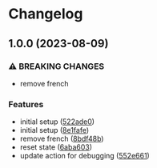 # Changelog

## 1.0.0 (2023-08-09)


### ⚠ BREAKING CHANGES

* remove french

### Features

* initial setup ([522ade0](https://github.com/devdoshi/stl-next-flow/commit/522ade04e19e0c94bccff82923b7e2f6b0d4dc94))
* initial setup ([8e1fafe](https://github.com/devdoshi/stl-next-flow/commit/8e1fafe5445fc5b6e12e4fdbfc310a4f5bd0fc36))
* remove french ([8bdf48b](https://github.com/devdoshi/stl-next-flow/commit/8bdf48bd4c760ecd762e2a5e50b557bb139aac26))
* reset state ([6aba603](https://github.com/devdoshi/stl-next-flow/commit/6aba603a4100122723b5d3c143f479bdf367c496))
* update action for debugging ([552e661](https://github.com/devdoshi/stl-next-flow/commit/552e661308d49025b35e18b71126d60fdb2b29b6))
